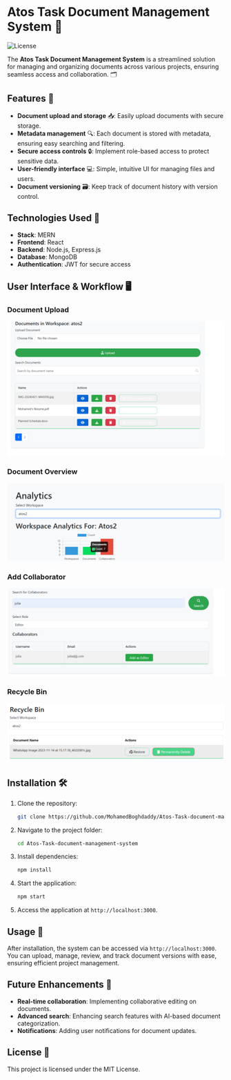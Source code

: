 # Atos Task Document Management System 📁  
![License](https://img.shields.io/github/license/MohamedBoghdaddy/Atos-Task-document-management-system)  

The **Atos Task Document Management System** is a streamlined solution for managing and organizing documents across various projects, ensuring seamless access and collaboration. 🗂️

## Features 📝  
- **Document upload and storage** 📥: Easily upload documents with secure storage.  
- **Metadata management** 🔍: Each document is stored with metadata, ensuring easy searching and filtering.  
- **Secure access controls** 🔒: Implement role-based access to protect sensitive data.  
- **User-friendly interface** 💻: Simple, intuitive UI for managing files and users.  
- **Document versioning** 🗃️: Keep track of document history with version control.

## Technologies Used 🔧  
- **Stack**: MERN
- **Frontend**: React  
- **Backend**: Node.js, Express.js  
- **Database**: MongoDB  
- **Authentication**: JWT for secure access  

## User Interface & Workflow 🖥️  

### Document Upload  
![Document Upload](./images/crud.png)  

### Document Overview  
![Document Overview](./images/analytics.png)  

### Add Collaborator 
![Add_Collaborator](./images/collaborator.png)  

### Recycle Bin
![Recycle_Bin](./images/recycle_bin.png)  

## Installation 🛠️  
1. Clone the repository:  
   ```bash  
   git clone https://github.com/MohamedBoghdaddy/Atos-Task-document-management-system.git  
   ```  
2. Navigate to the project folder:  
   ```bash  
   cd Atos-Task-document-management-system  
   ```  
3. Install dependencies:  
   ```bash  
   npm install  
   ```  
4. Start the application:  
   ```bash  
   npm start  
   ```  
5. Access the application at `http://localhost:3000`.  

## Usage 📂  
After installation, the system can be accessed via `http://localhost:3000`. You can upload, manage, review, and track document versions with ease, ensuring efficient project management.

## Future Enhancements 🚀  
- **Real-time collaboration**: Implementing collaborative editing on documents.  
- **Advanced search**: Enhancing search features with AI-based document categorization.  
- **Notifications**: Adding user notifications for document updates.

## License 📜  
This project is licensed under the MIT License.

